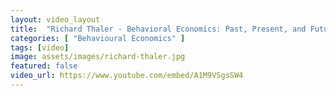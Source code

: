 ```yaml
---
layout: video_layout
title:  "Richard Thaler - Behavioral Economics: Past, Present, and Future"
categories: [ "Behavioural Economics" ]
tags: [video]
image: assets/images/richard-thaler.jpg
featured: false
video_url: https://www.youtube.com/embed/A1M9VSgsSW4
---
```

